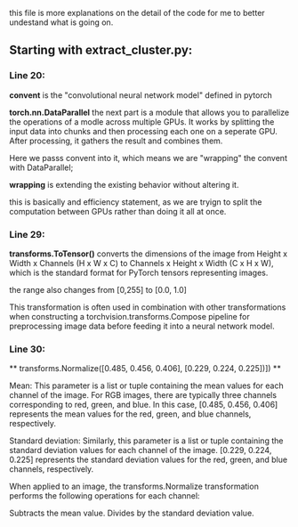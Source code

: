 this file is more explanations on the detail of the code for me to better undestand what is going on. 

## Starting with extract_cluster.py:

### Line 20: 
**convent** is the "convolutional neural network model" defined in pytorch

**torch.nn.DataParallel** the next part is a module that allows you to parallelize the operations of a modle across multiple GPUs. It works by splitting the input data into chunks and then processing each one on a seperate GPU. After processing, it gathers the result and combines them. 

Here we passs convent into it, which means we are "wrapping" the convent with DataParallel; 

**wrapping** is extending the existing behavior without altering it. 

this is basically and efficiency statement, as we are tryign to split the computation between GPUs rather than doing it all at once. 

### Line 29:
**transforms.ToTensor()** converts the dimensions of the image from Height x Width x Channels (H x W x C) to Channels x Height x Width (C x H x W), which is the standard format for PyTorch tensors representing images.

the range also changes from [0,255] to [0.0, 1.0]

This transformation is often used in combination with other transformations when constructing a torchvision.transforms.Compose pipeline for preprocessing image data before feeding it into a neural network model.

### Line 30: 
** transforms.Normalize([0.485, 0.456, 0.406], [0.229, 0.224, 0.225])]) **

Mean: This parameter is a list or tuple containing the mean values for each channel of the image. For RGB images, there are typically three channels corresponding to red, green, and blue. In this case, [0.485, 0.456, 0.406] represents the mean values for the red, green, and blue channels, respectively.

Standard deviation: Similarly, this parameter is a list or tuple containing the standard deviation values for each channel of the image. [0.229, 0.224, 0.225] represents the standard deviation values for the red, green, and blue channels, respectively.

When applied to an image, the transforms.Normalize transformation performs the following operations for each channel:

Subtracts the mean value.
Divides by the standard deviation value.
